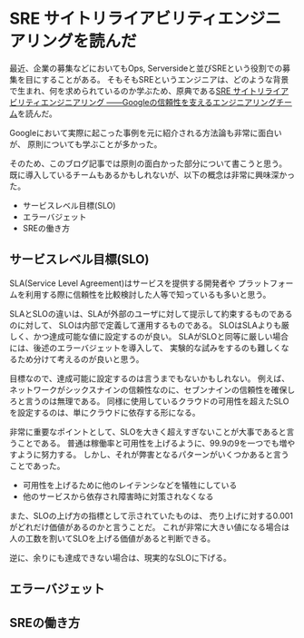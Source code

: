 # SRE サイトリライアビリティエンジニアリングを読んだ
最近、企業の募集などにおいてもOps, Serversideと並びSREという役割での募集を目にすることがある。
そもそもSREというエンジニアは、どのような背景で生まれ、何を求められているのか学ぶため、原典である[SRE サイトリライアビリティエンジニアリング
――Googleの信頼性を支えるエンジニアリングチーム](https://www.oreilly.co.jp/books/9784873117911/)を読んだ。

Googleにおいて実際に起こった事例を元に紹介される方法論も非常に面白いが、
原則についても学ぶことが多かった。

そのため、このブログ記事では原則の面白かった部分について書こうと思う。
既に導入しているチームもあるかもしれないが、以下の概念は非常に興味深かった。
- サービスレベル目標(SLO)
- エラーバジェット
- SREの働き方

## サービスレベル目標(SLO)
SLA(Service Level Agreement)はサービスを提供する開発者や
プラットフォームを利用する際に信頼性を比較検討した人等で知っているも多いと思う。

SLAとSLOの違いは、SLAが外部のユーザに対して提示して約束するものであるのに対して、
SLOは内部で定義して運用するものである。
SLOはSLAよりも厳しく、かつ達成可能な値に設定するのが良い。
SLAがSLOと同等に厳しい場合には、後述のエラーバジェットを導入して、
実験的な試みをするのも難しくなるため分けて考えるのが良いと思う。

目標なので、達成可能に設定するのは言うまでもないかもしれない。
例えば、ネットワークがシックスナインの信頼性なのに、セブンナインの信頼性を確保しろと言うのは無理である。
同様に使用しているクラウドの可用性を超えたSLOを設定するのは、単にクラウドに依存する形になる。

非常に重要なポイントとして、SLOを大きく超えすぎないことが大事であると言うことである。
普通は稼働率と可用性を上げるように、99.9の9を一つでも増やすように努力する。
しかし、それが弊害となるパターンがいくつかあると言うことであった。
- 可用性を上げるために他のレイテンシなどを犠牲にしている
- 他のサービスから依存され障害時に対策されなくなる

また、SLOの上げ方の指標として示されていたものは、
売り上げに対する0.001がどれだけ価値があるのかと言うことだ。
これが非常に大きい値になる場合は人の工数を割いてSLOを上げる価値があると判断できる。

逆に、余りにも達成できない場合は、現実的なSLOに下げる。

## エラーバジェット

## SREの働き方
